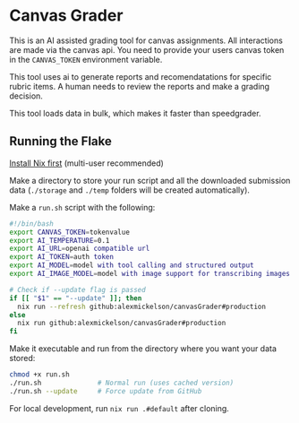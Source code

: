 


# Canvas Grader

This is an AI assisted grading tool for canvas assignments. All interactions are made via the canvas api. You need to provide your users canvas token in the `CANVAS_TOKEN` environment variable.

This tool uses ai to generate reports and recomendatations for specific rubric items. A human needs to review the reports and make a grading decision.

This tool loads data in bulk, which makes it faster than speedgrader.

## Running the Flake

[Install Nix first](https://nixos.org/download/) (multi-user recommended)

Make a directory to store your run script and all the downloaded submission data (`./storage` and `./temp` folders will be created automatically).

Make a `run.sh` script with the following:
```bash
#!/bin/bash
export CANVAS_TOKEN=tokenvalue
export AI_TEMPERATURE=0.1
export AI_URL=openai compatible url
export AI_TOKEN=auth token
export AI_MODEL=model with tool calling and structured output
export AI_IMAGE_MODEL=model with image support for transcribing images

# Check if --update flag is passed
if [[ "$1" == "--update" ]]; then
  nix run --refresh github:alexmickelson/canvasGrader#production
else
  nix run github:alexmickelson/canvasGrader#production
fi
```

Make it executable and run from the directory where you want your data stored:
```bash
chmod +x run.sh
./run.sh              # Normal run (uses cached version)
./run.sh --update     # Force update from GitHub
```


For local development, run `nix run .#default` after cloning.